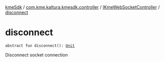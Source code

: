 [kmeSdk](../../index.md) / [com.kme.kaltura.kmesdk.controller](../index.md) / [IKmeWebSocketController](index.md) / [disconnect](./disconnect.md)

# disconnect

`abstract fun disconnect(): `[`Unit`](https://kotlinlang.org/api/latest/jvm/stdlib/kotlin/-unit/index.html)

Disconnect socket connection


